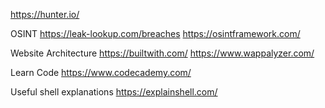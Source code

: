 https://hunter.io/

OSINT
https://leak-lookup.com/breaches
https://osintframework.com/

Website Architecture
https://builtwith.com/
https://www.wappalyzer.com/

Learn Code
https://www.codecademy.com/

Useful shell explanations 
https://explainshell.com/